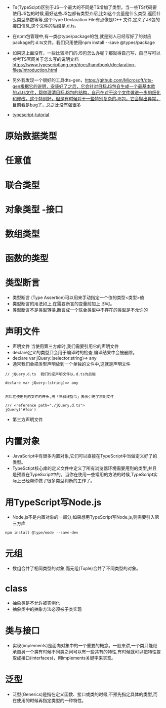 * Ts(TypeScipt)区别于JS一个最大的不同是TS增加了类型。当一些TS代码要使用JS包的时候,最好这些JS包都有类型介绍,比如这个变量是什么类型,返回什么类型参数等等,这个Type Declaration File有点像是C++ 文件,定义了JS包的接口信息,这个文件的后缀是.d.ts。
* 在npm包管理中,有一类@type/package的包,就是别人已经写好了的对应package的.d.ts文件。我们只用使用npm install --save @types/package
* 如果这上面没有，一些比较冷门的JS包怎么办呢？那就得自己写，自己写可以参考TS官网关于怎么写的说明文档
https://www.typescriptlang.org/docs/handbook/declaration-files/introduction.html
* 另外我发现一个很好的工具dts-gen，https://github.com/Microsoft/dts-gen根据它的说明，安装好了之后，它会针对目标JS包自生成一个最基本款的.d.ts文件，帮你理清目标JS包的结构，自己在对于这个文件做进一步的细化和修改。这个特别好，但是有时候对于一些特别复杂的JS包，它会抛出异常，目前看是bug了，总之比没有强很多

* [typescript-tutorial](https://github.com/xcatliu/typescript-tutorial/blob/master/introduction/README.md)
# 原始数据类型
# 任意值
# 联合类型
# 对象类型 -接口
# 数组类型
# 函数的类型
# 类型断言
* 类型断言 (Type Assertion)可以用来手动指定一个值的类型<类型>值
*  类型断言的用法如上,在需要断言的变量前加上<Type> 即可。
*  类型断言不是类型转换,断言成一个联合类型中不存在的类型是不允许的
# 声明文件
* 声明文件 当使用第三方库时,我们需要引用它的声明文件
* declare定义的类型只会用于编译时的检查,编译结果中会被删除。
* declare var jQuery:(selector:string)=> any
* 通常我们会把类型声明放到一个单独的文件中,这就是声明文件

```
// jQuery.d.ts  我们约定声明文件以.d.ts为后缀

declare var jQuery:(string)=> any


然后在使用到的文件的开头,用「三斜线指令」表示引用了声明文件

/// <reference path="./jQuery.d.ts">
jQuery('#foo')
```
* 第三方声明文件
# 内置对象
* JavaScript中有很多内置对象,它们可以直接在TypeScript中当做定义好了的类型。
* TypeSctipt核心库的定义文件中定义了所有浏览器环境需要用到的类型,并且是预置在TypeScript中的。当你在使用一些常用的方法的时候,TypeScript实际上已经帮你做了很多类型判断的工作了。
# 用TypeScript写Node.js
* Node.js不是内置对象的一部分,如果想用TypeScript写Node.js,则需要引入第三方库
```
npm install @type/node --save-dev
```
# 元组
* 数组合并了相同类型的对象,而元组(Tuple)合并了不同类型的对象。
# class
* 抽象类是不允许被实例化
* 抽象类中的抽象方法必须被子类实现
# 类与接口
* 实现(implements)是面向对象中的一个重要的概念。一般来讲,一个类只能继承自另一个类有时候不同类之间可以有一些共有的特性,有时候就可以把特性提取成接口(interfaces)，用implements关键字来实现。
# 泛型
* 泛型(Generics)是指在定义函数、接口或类的时候,不预先指定具体的类型,而在使用的时候再指定类型的一种特性。